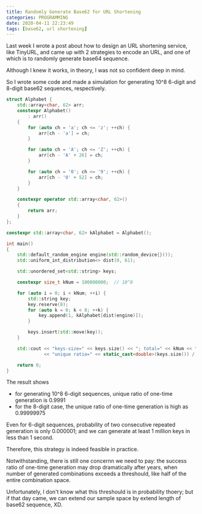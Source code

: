 ```yaml
---
title: Randomly Generate Base62 for URL Shortening
categories: PROGRAMMING
date: 2020-04-11 22:23:49
tags: [base62, url shortening]
---
```

Last week I wrote a post about how to design an URL shortening service, like TinyURL, and came up with 2 strategies to encode an URL, and one of which is to randomly generate base64 sequence.

Although I knew it works, in theory, I was not so confident deep in mind.

So I wrote some code and made a simulation for generating 10^8 6-digit and 8-digit base62 sequences, respectively.

```cpp
struct Alphabet {
    std::array<char, 62> arr;
    constexpr Alphabet()
        : arr()
    {
        for (auto ch = 'a'; ch <= 'z'; ++ch) {
            arr[ch - 'a'] = ch;
        }

        for (auto ch = 'A'; ch <= 'Z'; ++ch) {
            arr[ch - 'A' + 26] = ch;
        }

        for (auto ch = '0'; ch <= '9'; ++ch) {
            arr[ch - '0' + 52] = ch;
        }
    }

    constexpr operator std::array<char, 62>()
    {
        return arr;
    }
};

constexpr std::array<char, 62> kAlphabet = Alphabet();

int main()
{
    std::default_random_engine engine(std::random_device{}());
    std::uniform_int_distribution<> dist(0, 61);

    std::unordered_set<std::string> keys;

    constexpr size_t kNum = 100000000;  // 10^8

    for (auto i = 0; i < kNum; ++i) {
        std::string key;
        key.reserve(8);
        for (auto k = 0; k < 8; ++k) {
            key.append(1, kAlphabet[dist(engine)]);
        }

        keys.insert(std::move(key));
    }

    std::cout << "keys-size=" << keys.size() << "; total=" << kNum << "\n"
              << "unique ratio=" << static_cast<double>(keys.size()) / kNum;

    return 0;
}
```

The result shows

- for generating 10^8 6-digit sequences, unique ratio of one-time generation is 0.9991
- for the 8-digit case, the unique ratio of one-time generation is high as 0.99999975

Even for 6-digit sequences, probability of two consecutive repeated generation is only 0.000001; and we can generate at least 1 million keys in less than 1 second.

Therefore, this strategy is indeed feasible in practice.

Notwithstanding, there is still one concernn we need to pay: the success ratio of one-time generation may drop dramatically after years, when number of generated combinations exceeds a threshould, like half of the entire combination space.

Unfortunately, I don't know what this threshould is in probability thoery; but if that day came, we can extend our sample space by extend length of base62 sequence, XD.
